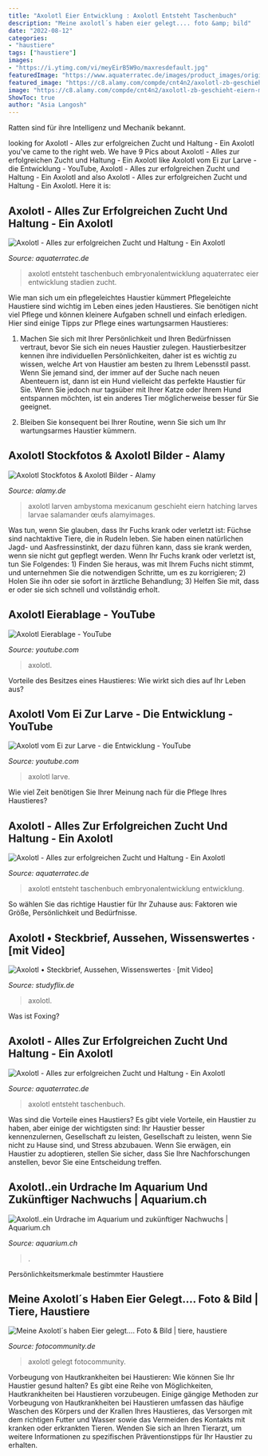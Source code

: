 ```yaml
---
title: "Axolotl Eier Entwicklung : Axolotl Entsteht Taschenbuch"
description: "Meine axolotl´s haben eier gelegt.... foto &amp; bild"
date: "2022-08-12"
categories:
- "haustiere"
tags: ["haustiere"]
images:
- "https://i.ytimg.com/vi/meyEirB5W9o/maxresdefault.jpg"
featuredImage: "https://www.aquaterratec.de/images/product_images/original_images/S-11.JPG"
featured_image: "https://c8.alamy.com/compde/cnt4n2/axolotl-zb-geschieht-eiern-mit-larven-cnt4n2.jpg"
image: "https://c8.alamy.com/compde/cnt4n2/axolotl-zb-geschieht-eiern-mit-larven-cnt4n2.jpg"
ShowToc: true
author: "Asia Langosh"
---
```



Ratten sind für ihre Intelligenz und Mechanik bekannt.

	

		
looking for Axolotl - Alles zur erfolgreichen Zucht und Haltung - Ein Axolotl you've came to the right web. We have 9 Pics about Axolotl - Alles zur erfolgreichen Zucht und Haltung - Ein Axolotl like Axolotl vom Ei zur Larve - die Entwicklung - YouTube, Axolotl - Alles zur erfolgreichen Zucht und Haltung - Ein Axolotl and also Axolotl - Alles zur erfolgreichen Zucht und Haltung - Ein Axolotl. Here it is:
		
    
## Axolotl - Alles Zur Erfolgreichen Zucht Und Haltung - Ein Axolotl

<img loading=lazy src="https://www.aquaterratec.de/images/product_images/original_images/Cover-Vorderseite.JPG" onerror="this.onerror=null;this.src='https://tse3.mm.bing.net/th?id=OIP.h0W5cxI6PBHCWs4r2HNOUQHaKk&amp;pid=15.1';" alt="Axolotl - Alles zur erfolgreichen Zucht und Haltung - Ein Axolotl">

_Source: aquaterratec.de_

>axolotl entsteht taschenbuch embryonalentwicklung aquaterratec eier entwicklung stadien zucht. 

	

Wie man sich um ein pflegeleichtes Haustier kümmert
Pflegeleichte Haustiere sind wichtig im Leben eines jeden Haustieres. Sie benötigen nicht viel Pflege und können kleinere Aufgaben schnell und einfach erledigen. Hier sind einige Tipps zur Pflege eines wartungsarmen Haustieres:
1. Machen Sie sich mit Ihrer Persönlichkeit und Ihren Bedürfnissen vertraut, bevor Sie sich ein neues Haustier zulegen. Haustierbesitzer kennen ihre individuellen Persönlichkeiten, daher ist es wichtig zu wissen, welche Art von Haustier am besten zu Ihrem Lebensstil passt. Wenn Sie jemand sind, der immer auf der Suche nach neuen Abenteuern ist, dann ist ein Hund vielleicht das perfekte Haustier für Sie. Wenn Sie jedoch nur tagsüber mit Ihrer Katze oder Ihrem Hund entspannen möchten, ist ein anderes Tier möglicherweise besser für Sie geeignet.

2. Bleiben Sie konsequent bei Ihrer Routine, wenn Sie sich um Ihr wartungsarmes Haustier kümmern.

    
## Axolotl Stockfotos &amp; Axolotl Bilder - Alamy

<img loading=lazy src="https://c8.alamy.com/compde/cnt4n2/axolotl-zb-geschieht-eiern-mit-larven-cnt4n2.jpg" onerror="this.onerror=null;this.src='https://tse2.mm.bing.net/th?id=OIP.KZYEuph_rXzZbNWiLKcFyQHaFc&amp;pid=15.1';" alt="Axolotl Stockfotos &amp; Axolotl Bilder - Alamy">

_Source: alamy.de_

>axolotl larven ambystoma mexicanum geschieht eiern hatching larves larvae salamander œufs alamyimages. 

	

Was tun, wenn Sie glauben, dass Ihr Fuchs krank oder verletzt ist:
Füchse sind nachtaktive Tiere, die in Rudeln leben. Sie haben einen natürlichen Jagd- und Aasfressinstinkt, der dazu führen kann, dass sie krank werden, wenn sie nicht gut gepflegt werden. Wenn Ihr Fuchs krank oder verletzt ist, tun Sie Folgendes: 1) Finden Sie heraus, was mit Ihrem Fuchs nicht stimmt, und unternehmen Sie die notwendigen Schritte, um es zu korrigieren; 2) Holen Sie ihn oder sie sofort in ärztliche Behandlung; 3) Helfen Sie mit, dass er oder sie sich schnell und vollständig erholt.

    
## Axolotl Eierablage - YouTube

<img loading=lazy src="https://i.ytimg.com/vi/meyEirB5W9o/maxresdefault.jpg" onerror="this.onerror=null;this.src='https://tse3.mm.bing.net/th?id=OIP.q8FMbshmiszMgA76ecOZ8gHaEK&amp;pid=15.1';" alt="Axolotl Eierablage - YouTube">

_Source: youtube.com_

>axolotl. 

	

Vorteile des Besitzes eines Haustieres: Wie wirkt sich dies auf Ihr Leben aus?

    
## Axolotl Vom Ei Zur Larve - Die Entwicklung - YouTube

<img loading=lazy src="https://i.ytimg.com/vi/wdj1kg3XjPQ/maxresdefault.jpg" onerror="this.onerror=null;this.src='https://tse4.mm.bing.net/th?id=OIP.xmqrMaJGo9vZ_900xvkOcwHaEK&amp;pid=15.1';" alt="Axolotl vom Ei zur Larve - die Entwicklung - YouTube">

_Source: youtube.com_

>axolotl larve. 

	

Wie viel Zeit benötigen Sie Ihrer Meinung nach für die Pflege Ihres Haustieres?

    
## Axolotl - Alles Zur Erfolgreichen Zucht Und Haltung - Ein Axolotl

<img loading=lazy src="https://www.aquaterratec.de/images/product_images/original_images/Cover-Rückseite.JPG" onerror="this.onerror=null;this.src='https://tse2.mm.bing.net/th?id=OIP.FhFG4JvOlVKDULwIQZA_TgHaKN&amp;pid=15.1';" alt="Axolotl - Alles zur erfolgreichen Zucht und Haltung - Ein Axolotl">

_Source: aquaterratec.de_

>axolotl entsteht taschenbuch embryonalentwicklung entwicklung. 

	

So wählen Sie das richtige Haustier für Ihr Zuhause aus: Faktoren wie Größe, Persönlichkeit und Bedürfnisse.

    
## Axolotl • Steckbrief, Aussehen, Wissenswertes · [mit Video]

<img loading=lazy src="https://blog.studyflix.de/wp-content/uploads/2021/06/Axolotl_Entwicklung.png" onerror="this.onerror=null;this.src='https://tse3.mm.bing.net/th?id=OIP.BUAQArld4MEqDgPqLlgtUgAAAA&amp;pid=15.1';" alt="Axolotl • Steckbrief, Aussehen, Wissenswertes · [mit Video]">

_Source: studyflix.de_

>axolotl. 

	

Was ist Foxing?

    
## Axolotl - Alles Zur Erfolgreichen Zucht Und Haltung - Ein Axolotl

<img loading=lazy src="https://www.aquaterratec.de/images/product_images/original_images/S-11.JPG" onerror="this.onerror=null;this.src='https://tse2.mm.bing.net/th?id=OIP.0Z5MLBU-vWQaH31F1dweeAHaKg&amp;pid=15.1';" alt="Axolotl - Alles zur erfolgreichen Zucht und Haltung - Ein Axolotl">

_Source: aquaterratec.de_

>axolotl entsteht taschenbuch. 

	

Was sind die Vorteile eines Haustiers?
Es gibt viele Vorteile, ein Haustier zu haben, aber einige der wichtigsten sind: Ihr Haustier besser kennenzulernen, Gesellschaft zu leisten, Gesellschaft zu leisten, wenn Sie nicht zu Hause sind, und Stress abzubauen. Wenn Sie erwägen, ein Haustier zu adoptieren, stellen Sie sicher, dass Sie Ihre Nachforschungen anstellen, bevor Sie eine Entscheidung treffen.

    
## Axolotl..ein Urdrache Im Aquarium Und Zukünftiger Nachwuchs | Aquarium.ch

<img loading=lazy src="http://angels-place.ch/Axolotl-Eier-20-7-04.jpg" onerror="this.onerror=null;this.src='https://tse1.mm.bing.net/th?id=OIP.hqjPKemmqNzSm8D2OR0p3gHaKw&amp;pid=15.1';" alt="Axolotl..ein Urdrache im Aquarium und zukünftiger Nachwuchs | Aquarium.ch">

_Source: aquarium.ch_

>. 

	

Persönlichkeitsmerkmale bestimmter Haustiere

    
## Meine Axolotl´s Haben Eier Gelegt.... Foto &amp; Bild | Tiere, Haustiere

<img loading=lazy src="https://img.fotocommunity.com/meine-axolotls-haben-eier-gelegt-573ba2b9-81a7-4b2e-82ba-ad68041a3d69.jpg?height=1080" onerror="this.onerror=null;this.src='https://tse1.mm.bing.net/th?id=OIP.fSYVAryI1ZMg2aiCjfnVvgHaFj&amp;pid=15.1';" alt="Meine Axolotl´s haben Eier gelegt.... Foto &amp; Bild | tiere, haustiere">

_Source: fotocommunity.de_

>axolotl gelegt fotocommunity. 

	

Vorbeugung von Hautkrankheiten bei Haustieren: Wie können Sie Ihr Haustier gesund halten?
Es gibt eine Reihe von Möglichkeiten, Hautkrankheiten bei Haustieren vorzubeugen. Einige gängige Methoden zur Vorbeugung von Hautkrankheiten bei Haustieren umfassen das häufige Waschen des Körpers und der Krallen Ihres Haustieres, das Versorgen mit dem richtigen Futter und Wasser sowie das Vermeiden des Kontakts mit kranken oder erkrankten Tieren. Wenden Sie sich an Ihren Tierarzt, um weitere Informationen zu spezifischen Präventionstipps für Ihr Haustier zu erhalten.

